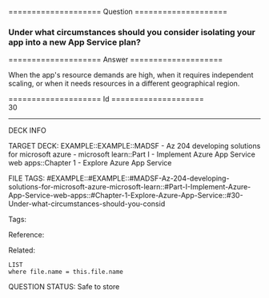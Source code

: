 ==================== Question ====================  

### Under what circumstances should you consider isolating your app into a new App Service plan?  

==================== Answer ====================  

When the app's resource demands are high, when it requires independent scaling, or when it needs resources in a different geographical region.

==================== Id ====================  
30

---

DECK INFO

TARGET DECK: EXAMPLE::EXAMPLE::MADSF - Az 204 developing solutions for microsoft azure - microsoft learn::Part I - Implement Azure App Service web apps::Chapter 1 - Explore Azure App Service

FILE TAGS: #EXAMPLE::#EXAMPLE::#MADSF-Az-204-developing-solutions-for-microsoft-azure-microsoft-learn::#Part-I-Implement-Azure-App-Service-web-apps::#Chapter-1-Explore-Azure-App-Service::#30-Under-what-circumstances-should-you-consid

Tags:

Reference:

Related:

```dataview
LIST
where file.name = this.file.name
```

QUESTION STATUS: Safe to store

